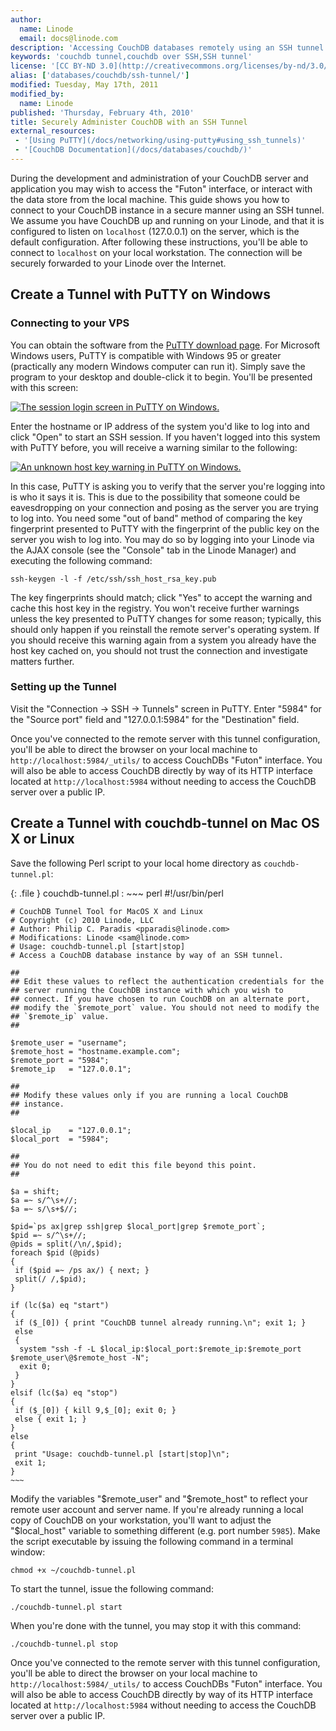 ```yaml
---
author:
  name: Linode
  email: docs@linode.com
description: 'Accessing CouchDB databases remotely using an SSH tunnel.'
keywords: 'couchdb tunnel,couchdb over SSH,SSH tunnel'
license: '[CC BY-ND 3.0](http://creativecommons.org/licenses/by-nd/3.0/us/)'
alias: ['databases/couchdb/ssh-tunnel/']
modified: Tuesday, May 17th, 2011
modified_by:
  name: Linode
published: 'Thursday, February 4th, 2010'
title: Securely Administer CouchDB with an SSH Tunnel
external_resources:
 - '[Using PuTTY](/docs/networking/using-putty#using_ssh_tunnels)'
 - '[CouchDB Documentation](/docs/databases/couchdb/)'
---
```


During the development and administration of your CouchDB server and application you may wish to access the "Futon" interface, or interact with the data store from the local machine. This guide shows you how to connect to your CouchDB instance in a secure manner using an SSH tunnel. We assume you have CouchDB up and running on your Linode, and that it is configured to listen on `localhost` (127.0.0.1) on the server, which is the default configuration. After following these instructions, you'll be able to connect to `localhost` on your local workstation. The connection will be securely forwarded to your Linode over the Internet.

## Create a Tunnel with PuTTY on Windows

### Connecting to your VPS

You can obtain the software from the [PuTTY download page](http://www.chiark.greenend.org.uk/~sgtatham/putty/download.html). For Microsoft Windows users, PuTTY is compatible with Windows 95 or greater (practically any modern Windows computer can run it). Simply save the program to your desktop and double-click it to begin. You'll be presented with this screen:

[![The session login screen in PuTTY on Windows.](/docs/assets/385-putty-01-session.png)](/docs/assets/385-putty-01-session.png)

Enter the hostname or IP address of the system you'd like to log into and click "Open" to start an SSH session. If you haven't logged into this system with PuTTY before, you will receive a warning similar to the following:

[![An unknown host key warning in PuTTY on Windows.](/docs/assets/386-putty-02-host-key-warning.png)](/docs/assets/386-putty-02-host-key-warning.png)

In this case, PuTTY is asking you to verify that the server you're logging into is who it says it is. This is due to the possibility that someone could be eavesdropping on your connection and posing as the server you are trying to log into. You need some "out of band" method of comparing the key fingerprint presented to PuTTY with the fingerprint of the public key on the server you wish to log into. You may do so by logging into your Linode via the AJAX console (see the "Console" tab in the Linode Manager) and executing the following command:

    ssh-keygen -l -f /etc/ssh/ssh_host_rsa_key.pub 

The key fingerprints should match; click "Yes" to accept the warning and cache this host key in the registry. You won't receive further warnings unless the key presented to PuTTY changes for some reason; typically, this should only happen if you reinstall the remote server's operating system. If you should receive this warning again from a system you already have the host key cached on, you should not trust the connection and investigate matters further.

### Setting up the Tunnel

Visit the "Connection -\> SSH -\> Tunnels" screen in PuTTY. Enter "5984" for the "Source port" field and "127.0.0.1:5984" for the "Destination" field.

Once you've connected to the remote server with this tunnel configuration, you'll be able to direct the browser on your local machine to `http://localhost:5984/_utils/` to access CouchDBs "Futon" interface. You will also be able to access CouchDB directly by way of its HTTP interface located at `http://localhost:5984` without needing to access the CouchDB server over a public IP.

## Create a Tunnel with couchdb-tunnel on Mac OS X or Linux

Save the following Perl script to your local home directory as `couchdb-tunnel.pl`:

{: .file }
couchdb-tunnel.pl
:   ~~~ perl
    #!/usr/bin/perl

    # CouchDB Tunnel Tool for MacOS X and Linux
    # Copyright (c) 2010 Linode, LLC
    # Author: Philip C. Paradis <pparadis@linode.com>
    # Modifications: Linode <sam@linode.com>
    # Usage: couchdb-tunnel.pl [start|stop]
    # Access a CouchDB database instance by way of an SSH tunnel.

    ## 
    ## Edit these values to reflect the authentication credentials for the
    ## server running the CouchDB instance with which you wish to
    ## connect. If you have chosen to run CouchDB on an alternate port,
    ## modify the `$remote_port` value. You should not need to modify the
    ## `$remote_ip` value. 
    ## 

    $remote_user = "username";
    $remote_host = "hostname.example.com";
    $remote_port = "5984";
    $remote_ip   = "127.0.0.1";

    ##
    ## Modify these values only if you are running a local CouchDB
    ## instance. 
    ## 

    $local_ip    = "127.0.0.1";
    $local_port  = "5984";

    ##
    ## You do not need to edit this file beyond this point. 
    ## 

    $a = shift;
    $a =~ s/^\s+//;
    $a =~ s/\s+$//;

    $pid=`ps ax|grep ssh|grep $local_port|grep $remote_port`;
    $pid =~ s/^\s+//;
    @pids = split(/\n/,$pid);
    foreach $pid (@pids)
    {
     if ($pid =~ /ps ax/) { next; }
     split(/ /,$pid);
    }

    if (lc($a) eq "start")
    {
     if ($_[0]) { print "CouchDB tunnel already running.\n"; exit 1; }
     else
     {
      system "ssh -f -L $local_ip:$local_port:$remote_ip:$remote_port $remote_user\@$remote_host -N";
      exit 0;
     }
    }
    elsif (lc($a) eq "stop")
    {
     if ($_[0]) { kill 9,$_[0]; exit 0; }
     else { exit 1; }
    }
    else
    {
     print "Usage: couchdb-tunnel.pl [start|stop]\n";
     exit 1;
    }
    ~~~

Modify the variables "\$remote\_user" and "\$remote\_host" to reflect your remote user account and server name. If you're already running a local copy of CouchDB on your workstation, you'll want to adjust the "\$local\_host" variable to something different (e.g. port number `5985`). Make the script executable by issuing the following command in a terminal window:

    chmod +x ~/couchdb-tunnel.pl

To start the tunnel, issue the following command:

    ./couchdb-tunnel.pl start

When you're done with the tunnel, you may stop it with this command:

    ./couchdb-tunnel.pl stop

Once you've connected to the remote server with this tunnel configuration, you'll be able to direct the browser on your local machine to `http://localhost:5984/_utils/` to access CouchDBs "Futon" interface. You will also be able to access CouchDB directly by way of its HTTP interface located at `http://localhost:5984` without needing to access the CouchDB server over a public IP.